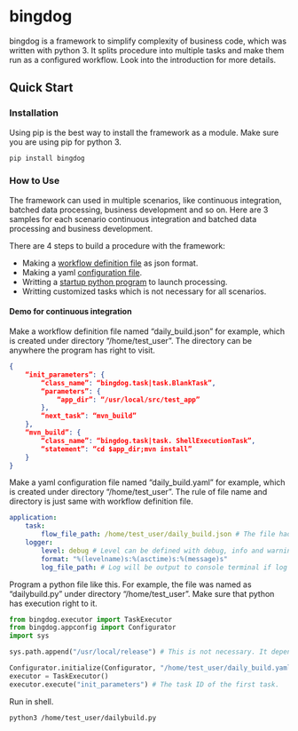 # bingdog

bingdog is a framework to simplify complexity of business code, which was written with python 3. It splits procedure into multiple tasks and make them run as a configured workflow. Look into the introduction for more details.

## Quick Start

### Installation

Using pip is the best way to install the framework as a module. Make sure you are using pip for python 3.
``` python
pip install bingdog
```

### How to Use

The framework can used in multiple scenarios, like continuous integration, batched data processing, business development and so on. Here are 3 samples for each scenario continuous integration and batched data processing and business development.

There are 4 steps to build a procedure with the framework:
- Making a [workflow definition file]() as json format.
- Making a yaml [configuration file]().
- Writting a [startup python program]() to launch processing.
- Writting customized tasks which is not necessary for all scenarios.

#### Demo for continuous integration

Make a workflow definition file named “daily_build.json” for example, which is created under directory “/home/test_user”. The directory can be anywhere the program has right to visit.
```json
{
	“init_parameters”: {
		“class_name”: “bingdog.task|task.BlankTask”,
		“parameters”: {
			“app_dir”: “/usr/local/src/test_app”
		},
		“next_task”: “mvn_build”
	},
	“mvn_build”: {
		“class_name”: “bingdog.task|task. ShellExecutionTask”,
		“statement”: “cd $app_dir;mvn install”
	}
}
```

Make a yaml configuration file named “daily_build.yaml” for example, which is created under directory “/home/test_user”. The rule of file name and directory is just same with workflow definition file.
``` yaml
application:
    task:
        flow_file_path: /home/test_user/daily_build.json # The file had created at the first step.
    logger:
        level: debug # Level can be defined with debug, info and warning.
        format: "%(levelname)s:%(asctime)s:%(message)s"
        log_file_path: # Log will be output to console terminal if log file path is left blank.
```

Program a python file like this. For example, the file was named as “dailybuild.py” under directory “/home/test_user”. Make sure that python has execution right to it.
``` python
from bingdog.executor import TaskExecutor
from bingdog.appconfig import Configurator
import sys

sys.path.append("/usr/local/release") # This is not necessary. It depends on the site-package configuration of your application environment.

Configurator.initialize(Configurator, "/home/test_user/daily_build.yaml") # This file was created at step 2.
executor = TaskExecutor()
executor.execute("init_parameters") # The task ID of the first task.
```

Run in shell.
``` shell
python3 /home/test_user/dailybuild.py
```
